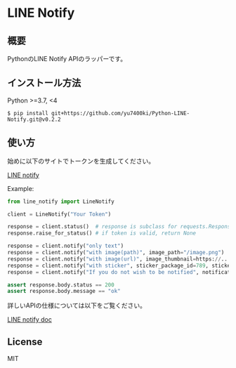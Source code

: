 # LINE Notify

## 概要

PythonのLINE Notify APIのラッパーです。

## インストール方法

Python >=3.7, <4

```
$ pip install git+https://github.com/yu7400ki/Python-LINE-Notify.git@v0.2.2
```

## 使い方

始めに以下のサイトでトークンを生成してください。

[LINE notify](https://notify-bot.line.me/ja/)

Example:

```Python
from line_notify import LineNotify

client = LineNotify("Your Token")

response = client.status()  # response is subclass for requests.Response
response.raise_for_status() # if token is valid, return None

response = client.notify("only text")
response = client.notify("with image(path)", image_path="/image.png")
response = client.notify("with image(url)", image_thumbnail=https://..., image_fullsize=https://...)
response = client.notify("with sticker", sticker_package_id=789, sticker_id=10859)
response = client.notify("If you do not wish to be notified", notification_disabled=True)

assert response.body.status == 200
assert response.body.message == "ok"
```

詳しいAPIの仕様については以下をご覧ください。

[LINE notify doc](https://notify-bot.line.me/doc/)

## License

MIT
